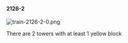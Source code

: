 #### 2126-2
![train-2126-2-0.png](https://github.com/lil-lab/nlvr/raw/master/nlvr/train/images/23/train-2126-2-0.png "train-2126-2-0.png")

There are 2 towers with at least 1 yellow block